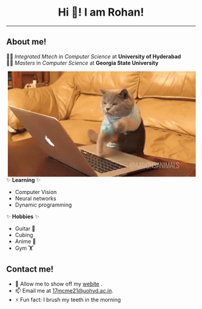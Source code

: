 
<div align="center"> 
    <h1 title="Hehehehehe"> Hi 👋! I am Rohan!</h1>
</div>

<hr>

## About me!

👨‍🎓  *Integrated Mtech* in *Computer Science* at **University of Hyderabad** <br />
👨‍🎓  *Masters* in *Computer Science* at **Georgia State University** 

<img align="right" alt="GIF" src="assets/code.gif" />

✨ **Learning** ✨ 

- Computer Vision
- Neural networks
- Dynamic programming

✨ **Hobbies** ✨ 

- Guitar 🎸 
- Cubing
- Anime 👀
- Gym 🏋 

## Contact me!

- 🤔 Allow me to show off my [webite](https://rohanbera.github.io/#/) .
- 📫 Email me at [17mcme21@uohyd.ac.in](mailto:17mcme21@uohyd.ac.in).
- ⚡ Fun fact: I brush my teeth in the morning

